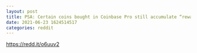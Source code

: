 ```yaml
--- 
layout: post 
title: PSA: Certain coins bought in Coinbase Pro still accumulate “rewards” that are realized when transferred to Coinbase 
date: 2021-06-23 1624514517 
categories: reddit 
--- 
```

https://redd.it/o6uuv2